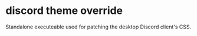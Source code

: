 # discord theme override
 Standalone executeable used for patching the desktop Discord client's CSS.
